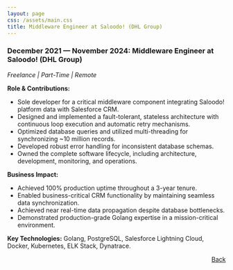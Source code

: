 ```yaml
---
layout: page
css: /assets/main.css
title: Middleware Engineer at Saloodo! (DHL Group)
---
```


### December 2021 — November 2024: Middleware Engineer at Saloodo! (DHL Group)

*Freelance \| Part-Time \| Remote*

**Role & Contributions:**

- Sole developer for a critical middleware component integrating Saloodo! platform data with
  Salesforce CRM.
- Designed and implemented a fault-tolerant, stateless architecture with continuous loop execution
  and automatic retry mechanisms.
- Optimized database queries and utilized multi-threading for synchronizing ~10 million records.
- Developed robust error handling for inconsistent database schemas.
- Owned the complete software lifecycle, including architecture, development, monitoring, and
  operations.

**Business Impact:**

- Achieved 100% production uptime throughout a 3-year tenure.
- Enabled business-critical CRM functionality by maintaining seamless data synchronization.
- Achieved near real-time data propagation despite database bottlenecks.
- Demonstrated production-grade Golang expertise in a mission-critical environment.

**Key Technologies:**
Golang, PostgreSQL, Salesforce Lightning Cloud, Docker, Kubernetes, ELK Stack, Dynatrace.

<span style="float: right;">[Back](/#my-career)</span>

